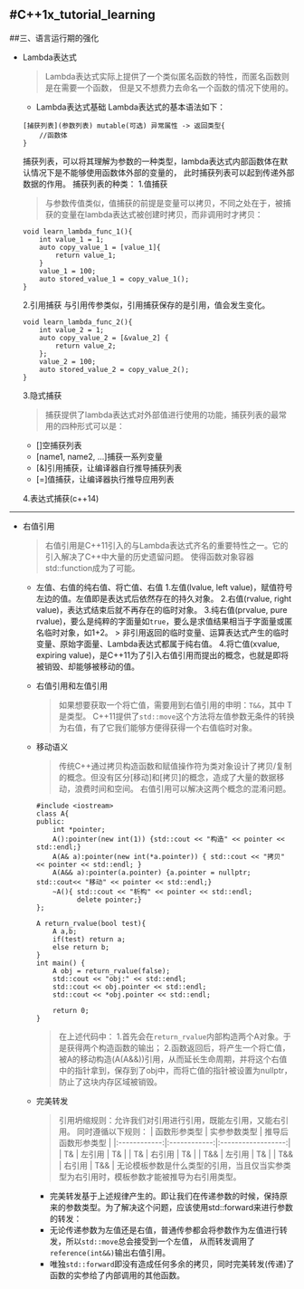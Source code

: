 #C++1x_tutorial_learning
---
##三、语言运行期的强化
+ Lambda表达式
	> Lambda表达式实际上提供了一个类似匿名函数的特性，而匿名函数则是在需要一个函数，
	> 但是又不想费力去命名一个函数的情况下使用的。
	- Lambda表达式基础
	Lambda表达式的基本语法如下：
	```
	[捕获列表](参数列表) mutable(可选) 异常属性 -> 返回类型{
		//函数体
	}
	```
	捕获列表，可以将其理解为参数的一种类型，lambda表达式内部函数体在默认情况下是不能够使用函数体外部的变量的，
	此时捕获列表可以起到传递外部数据的作用。
	捕获列表的种类：
	1.值捕获
	> 与参数传值类似，值捕获的前提是变量可以拷贝，不同之处在于，被捕获的变量在lambda表达式被创建时拷贝，而非调用时才拷贝：
	```
	void learn_lambda_func_1(){
		int value_1 = 1;
		auto copy_value_1 = [value_1]{
			return value_1;
		}
		value_1 = 100;
		auto stored_value_1 = copy_value_1();
	}
	```
	2.引用捕获
	与引用传参类似，引用捕获保存的是引用，值会发生变化。
	```
	void learn_lambda_func_2(){
		int value_2 = 1;
		auto copy_value_2 = [&value_2] {
			return value_2;
		};
		value_2 = 100;
		auto stored_value_2 = copy_value_2();
	}
	```
	3.隐式捕获
	> 捕获提供了lambda表达式对外部值进行使用的功能，捕获列表的最常用的四种形式可以是：
	- []空捕获列表
	- [name1, name2, ...]捕获一系列变量
	- [&]引用捕获，让编译器自行推导捕获列表
	- [=]值捕获，让编译器执行推导应用列表
	
	4.表达式捕获(c++14)

	
---
+ 右值引用
	> 右值引用是C++11引入的与Lambda表达式齐名的重要特性之一。它的引入解决了C++中大量的历史遗留问题。
	> 使得函数对象容器std::function成为了可能。
	
	- 左值、右值的纯右值、将亡值、右值
		1.左值(lvalue, left value)，赋值符号左边的值。左值即是表达式后依然存在的持久对象。
		2.右值(rvalue, right value)，表达式结束后就不再存在的临时对象。
		3.纯右值(prvalue, pure rvalue)，要么是纯粹的字面量如```true```，要么是求值结果相当于字面量或匿名临时对象，如1+2。
			> 非引用返回的临时变量、运算表达式产生的临时变量、原始字面量、Lambda表达式都属于纯右值。
		4.将亡值(xvalue, expiring value)，是C++11为了引入右值引用而提出的概念，也就是即将被销毁、却能够被移动的值。
	
	- 右值引用和左值引用
		> 如果想要获取一个将亡值，需要用到右值引用的申明：```T&&```，其中 T 是类型。
		> C++11提供了```std::move```这个方法将左值参数无条件的转换为右值，有了它我们能够方便得获得一个右值临时对象。
	- 移动语义
		> 传统C++通过拷贝构造函数和赋值操作符为类对象设计了拷贝/复制的概念。但没有区分[移动]和[拷贝]的概念，造成了大量的数据移动，浪费时间和空间。
		> 右值引用可以解决这两个概念的混淆问题。
		```
		#include <iostream>
		class A{
		public:
			int *pointer;
			A():pointer(new int(1)) {std::cout << "构造" << pointer << std::endl;}
			A(A& a):pointer(new int(*a.pointer)) { std::cout << "拷贝" << pointer << std::endl; }
			A(A&& a):pointer(a.pointer) {a.pointer = nullptr; std::cout<< "移动" << pointer << std::endl;}
			~A(){ std::cout << "析构" << pointer << std::endl;
				  delete pointer;}
		};
		
		A return_rvalue(bool test){
			A a,b;
			if(test) return a;
			else return b;
		}
		int main() {
			A obj = return_rvalue(false);
			std::cout << "obj:" << std::endl;
			std::cout << obj.pointer << std::endl;
			std::cout << *obj.pointer << std::endl;
			
			return 0;
		}
		```
		> 在上述代码中：
			1.首先会在```return_rvalue```内部构造两个A对象。于是获得两个构造函数的输出；
			2.函数返回后，将产生一个将亡值，被A的移动构造(A(A&&))引用，从而延长生命周期，并将这个右值中的指针拿到，保存到了obj中，而将亡值的指针被设置为nullptr，防止了这块内存区域被销毁。
	- 完美转发
		> 引用坍缩规则：允许我们对引用进行引用，既能左引用，又能右引用。
		> 同时遵循以下规则：
		| 函数形参类型 | 实参参数类型 | 推导后函数形参类型 |
		|:------------:|:------------:|:------------------:|
		|	T&		   |	左引用	  |			T&		   |
		|	T&		   |	右引用	  |			T&		   |
		|	T&&		   |	左引用	  |			T&		   |
		|	T&&		   |	右引用	  |			T&&		   |
		> 无论模板参数是什么类型的引用，当且仅当实参类型为右引用时，模板参数才能被推导为右引用类型。
		- 完美转发基于上述规律产生的。即让我们在传递参数的时候，保持原来的参数类型。为了解决这个问题，应该使用std::forward来进行参数的转发：
		- 无论传递参数为左值还是右值，普通传参都会将参数作为左值进行转发，所以```std::move```总会接受到一个左值，
		  从而转发调用了```reference(int&&)```输出右值引用。
		- 唯独```std::forward```即没有造成任何多余的拷贝，同时完美转发(传递)了函数的实参给了内部调用的其他函数。